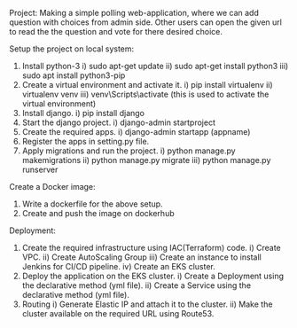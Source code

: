 Project:
Making a simple polling web-application, where we can add question with choices from admin side.
Other users can open the given url to read the the question and vote for there desired choice.

Setup the project on local system:
1) Install python-3
    i) sudo apt-get update
   ii) sudo apt-get install python3
  iii) sudo apt install python3-pip
2) Create a virtual environment and activate it.
    i) pip install virtualenv
   ii) virtualenv venv
  iii) venv\Scripts\activate (this is used to activate the virtual environment)
3) Install django.
    i) pip install django
4) Start the django project.
    i) django-admin startproject
5) Create the required apps.
    i) django-admin startapp (appname)
6) Register the apps in setting.py file.
7) Apply migrations and run the project.
    i) python manage.py makemigrations
   ii) python manage.py migrate
  iii) python manage.py runserver

Create a Docker image:
1) Write a dockerfile for the above setup.
2) Create and push the image on dockerhub

Deployment:
1) Create the required infrastructure using IAC(Terraform) code.
    i) Create VPC.
   ii) Create AutoScaling Group
  iii) Create an instance to install Jenkins for CI/CD pipeline.
   iv) Create an EKS cluster.
2) Deploy the application on the EKS cluster.
    i) Create a Deployment using the declarative method (yml file).
   ii) Create a Service using the declarative method (yml file).
3) Routing
    i) Generate Elastic IP and attach it to the cluster.
   ii) Make the cluster available on the required URL using Route53.
